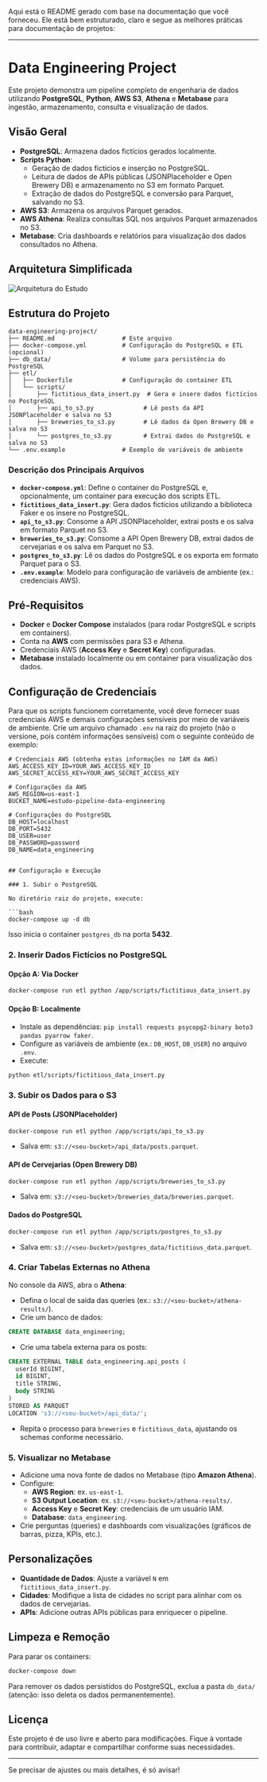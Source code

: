 Aqui está o README gerado com base na documentação que você forneceu. Ele está bem estruturado, claro e segue as melhores práticas para documentação de projetos:

---

# Data Engineering Project

Este projeto demonstra um pipeline completo de engenharia de dados utilizando **PostgreSQL**, **Python**, **AWS S3**, **Athena** e **Metabase** para ingestão, armazenamento, consulta e visualização de dados.

## Visão Geral

- **PostgreSQL**: Armazena dados fictícios gerados localmente.
- **Scripts Python**:
  - Geração de dados fictícios e inserção no PostgreSQL.
  - Leitura de dados de APIs públicas (JSONPlaceholder e Open Brewery DB) e armazenamento no S3 em formato Parquet.
  - Extração de dados do PostgreSQL e conversão para Parquet, salvando no S3.
- **AWS S3**: Armazena os arquivos Parquet gerados.
- **AWS Athena**: Realiza consultas SQL nos arquivos Parquet armazenados no S3.
- **Metabase**: Cria dashboards e relatórios para visualização dos dados consultados no Athena.

## Arquitetura Simplificada

![Arquitetura do Estudo](image/arquitetura_estudo.png)

## Estrutura do Projeto

```
data-engineering-project/
├── README.md                   # Este arquivo
├── docker-compose.yml          # Configuração do PostgreSQL e ETL (opcional)
├── db_data/                    # Volume para persistência do PostgreSQL
├── etl/
│   ├── Dockerfile              # Configuração do container ETL
│   └── scripts/
│       ├── fictitious_data_insert.py  # Gera e insere dados fictícios no PostgreSQL
│       ├── api_to_s3.py              # Lê posts da API JSONPlaceholder e salva no S3
│       ├── breweries_to_s3.py        # Lê dados da Open Brewery DB e salva no S3
│       └── postgres_to_s3.py         # Extrai dados do PostgreSQL e salva no S3
└── .env.example                # Exemplo de variáveis de ambiente
```

### Descrição dos Principais Arquivos

- **`docker-compose.yml`**: Define o container do PostgreSQL e, opcionalmente, um container para execução dos scripts ETL.
- **`fictitious_data_insert.py`**: Gera dados fictícios utilizando a biblioteca Faker e os insere no PostgreSQL.
- **`api_to_s3.py`**: Consome a API JSONPlaceholder, extrai posts e os salva em formato Parquet no S3.
- **`breweries_to_s3.py`**: Consome a API Open Brewery DB, extrai dados de cervejarias e os salva em Parquet no S3.
- **`postgres_to_s3.py`**: Lê os dados do PostgreSQL e os exporta em formato Parquet para o S3.
- **`.env.example`**: Modelo para configuração de variáveis de ambiente (ex.: credenciais AWS).

## Pré-Requisitos

- **Docker** e **Docker Compose** instalados (para rodar PostgreSQL e scripts em containers).
- Conta na **AWS** com permissões para S3 e Athena.
- Credenciais AWS (**Access Key** e **Secret Key**) configuradas.
- **Metabase** instalado localmente ou em container para visualização dos dados.

## Configuração de Credenciais

Para que os scripts funcionem corretamente, você deve fornecer suas credenciais AWS e demais configurações sensíveis por meio de variáveis de ambiente. Crie um arquivo chamado `.env` na raiz do projeto (não o versione, pois contém informações sensíveis) com o seguinte conteúdo de exemplo:

```env
# Credenciais AWS (obtenha estas informações no IAM da AWS)
AWS_ACCESS_KEY_ID=YOUR_AWS_ACCESS_KEY_ID
AWS_SECRET_ACCESS_KEY=YOUR_AWS_SECRET_ACCESS_KEY

# Configurações da AWS
AWS_REGION=us-east-1
BUCKET_NAME=estudo-pipeline-data-engineering

# Configurações do PostgreSQL
DB_HOST=localhost
DB_PORT=5432
DB_USER=user
DB_PASSWORD=password
DB_NAME=data_engineering


## Configuração e Execução

### 1. Subir o PostgreSQL

No diretório raiz do projeto, execute:

```bash
docker-compose up -d db
```

Isso inicia o container `postgres_db` na porta **5432**.

### 2. Inserir Dados Fictícios no PostgreSQL

#### Opção A: Via Docker
```bash
docker-compose run etl python /app/scripts/fictitious_data_insert.py
```

#### Opção B: Localmente
- Instale as dependências: `pip install requests psycopg2-binary boto3 pandas pyarrow faker`.
- Configure as variáveis de ambiente (ex.: `DB_HOST`, `DB_USER`) no arquivo `.env`.
- Execute:
```bash
python etl/scripts/fictitious_data_insert.py
```

### 3. Subir os Dados para o S3

#### API de Posts (JSONPlaceholder)
```bash
docker-compose run etl python /app/scripts/api_to_s3.py
```
- Salva em: `s3://<seu-bucket>/api_data/posts.parquet`.

#### API de Cervejarias (Open Brewery DB)
```bash
docker-compose run etl python /app/scripts/breweries_to_s3.py
```
- Salva em: `s3://<seu-bucket>/breweries_data/breweries.parquet`.

#### Dados do PostgreSQL
```bash
docker-compose run etl python /app/scripts/postgres_to_s3.py
```
- Salva em: `s3://<seu-bucket>/postgres_data/fictitious_data.parquet`.

### 4. Criar Tabelas Externas no Athena

No console da AWS, abra o **Athena**:

- Defina o local de saída das queries (ex.: `s3://<seu-bucket>/athena-results/`).
- Crie um banco de dados:
```sql
CREATE DATABASE data_engineering;
```
- Crie uma tabela externa para os posts:
```sql
CREATE EXTERNAL TABLE data_engineering.api_posts (
  userId BIGINT,
  id BIGINT,
  title STRING,
  body STRING
)
STORED AS PARQUET
LOCATION 's3://<seu-bucket>/api_data/';
```
- Repita o processo para `breweries` e `fictitious_data`, ajustando os schemas conforme necessário.

### 5. Visualizar no Metabase

- Adicione uma nova fonte de dados no Metabase (tipo **Amazon Athena**).
- Configure:
  - **AWS Region**: ex. `us-east-1`.
  - **S3 Output Location**: ex. `s3://<seu-bucket>/athena-results/`.
  - **Access Key** e **Secret Key**: credenciais de um usuário IAM.
  - **Database**: `data_engineering`.
- Crie perguntas (queries) e dashboards com visualizações (gráficos de barras, pizza, KPIs, etc.).

## Personalizações

- **Quantidade de Dados**: Ajuste a variável `N` em `fictitious_data_insert.py`.
- **Cidades**: Modifique a lista de cidades no script para alinhar com os dados de cervejarias.
- **APIs**: Adicione outras APIs públicas para enriquecer o pipeline.

## Limpeza e Remoção

Para parar os containers:
```bash
docker-compose down
```

Para remover os dados persistidos do PostgreSQL, exclua a pasta `db_data/` (atenção: isso deleta os dados permanentemente).

## Licença

Este projeto é de uso livre e aberto para modificações. Fique à vontade para contribuir, adaptar e compartilhar conforme suas necessidades.

---

Se precisar de ajustes ou mais detalhes, é só avisar!